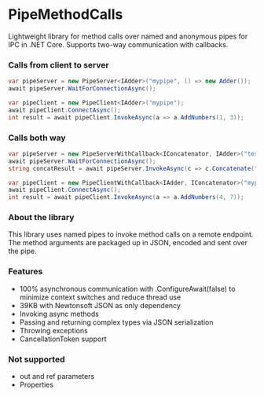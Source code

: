 # PipeMethodCalls
Lightweight library for method calls over named and anonymous pipes for IPC in .NET Core. Supports two-way communication with callbacks.

### Calls from client to server

```csharp
var pipeServer = new PipeServer<IAdder>("mypipe", () => new Adder());
await pipeServer.WaitForConnectionAsync();
```

```csharp
var pipeClient = new PipeClient<IAdder>("mypipe");
await pipeClient.ConnectAsync();
int result = await pipeClient.InvokeAsync(a => a.AddNumbers(1, 3));
```

### Calls both way

```csharp
var pipeServer = new PipeServerWithCallback<IConcatenator, IAdder>("testpipe", () => new Adder());
await pipeServer.WaitForConnectionAsync();
string concatResult = await pipeServer.InvokeAsync(c => c.Concatenate("a", "b"));
```

```csharp
var pipeClient = new PipeClientWithCallback<IAdder, IConcatenator>("mypipe", () => new Concatenator());
await pipeClient.ConnectAsync();
int result = await pipeClient.InvokeAsync(a => a.AddNumbers(4, 7));
```

### About the library
This library uses named pipes to invoke method calls on a remote endpoint. The method arguments are packaged up in JSON, encoded and sent over the pipe.

### Features
* 100% asynchronous communication with .ConfigureAwait(false) to minimize context switches and reduce thread use
* 39KB with Newtonsoft JSON as only dependency
* Invoking async methods
* Passing and returning complex types via JSON serialization
* Throwing exceptions
* CancellationToken support

### Not supported
* out and ref parameters
* Properties
